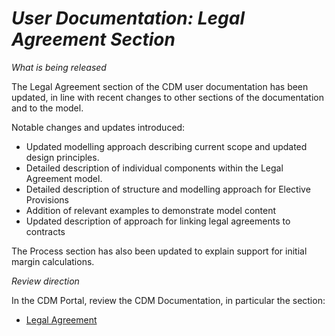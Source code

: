 # *User Documentation: Legal Agreement Section*

_What is being released_

The Legal Agreement section of the CDM user documentation has been updated, in line with recent changes to other sections of the documentation and to the model.

Notable changes and updates introduced:

- Updated modelling approach describing current scope and updated design principles.
- Detailed description of individual components within the Legal Agreement model.
- Detailed description of structure and modelling approach for Elective Provisions
- Addition of relevant examples to demonstrate model content
- Updated description of approach for linking legal agreements to contracts

The Process section has also been updated to explain support for initial margin calculations.

_Review direction_

In the CDM Portal, review the CDM Documentation, in particular the section:

- [Legal Agreement](https://docs.rosetta-technology.io/cdm/readme.html)
